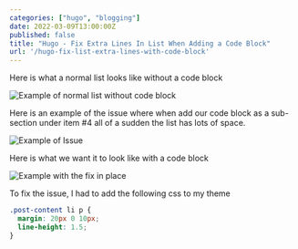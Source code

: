 ```yaml
---
categories: ["hugo", "blogging"]
date: 2022-03-09T13:00:00Z
published: false
title: "Hugo - Fix Extra Lines In List When Adding a Code Block"
url: '/hugo-fix-list-extra-lines-with-code-block'
---
```



<!--more-->

Here is what a normal list looks like without a code block

![Example of normal list without code block](/images/hugo/fix-extra-line-break/example-without-code-block.png)

Here is an example of the issue where when add our code block as a sub-section under item #4 all of a sudden the list has lots of space.

![Example of Issue](/images/hugo/fix-extra-line-break/example-of-issue.png)

Here is what we want it to look like with a code block

![Example with the fix in place](/images/hugo/fix-extra-line-break/example-after-fix.png)

To fix the issue, I had to add the following css to my theme

```css
.post-content li p {
  margin: 20px 0 10px;
  line-height: 1.5;
}
```
